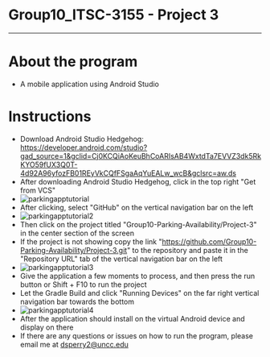 # Group10_ITSC-3155 - Project 3
***
# About the program
- A mobile application using Android Studio

# Instructions
- Download Android Studio Hedgehog: https://developer.android.com/studio?gad_source=1&gclid=Cj0KCQiAoKeuBhCoARIsAB4WxtdTa7EVVZ3dk5RkKYO59fUX3Q0T-4d92A96yfozFB01REyVkCQfFSgaAqYuEALw_wcB&gclsrc=aw.ds
- After downloading Android Studio Hedgehog, click in the top right "Get from VCS"
- ![parkingapptutorial](https://github.com/Group10-Parking-Availability/Project-3/assets/123900271/eb1d4c91-bcbb-438d-9d6c-67c39b924d98)
- After clicking, select "GitHub" on the vertical navigation bar on the left
- ![parkingapptutorial2](https://github.com/Group10-Parking-Availability/Project-3/assets/123900271/03ca3903-07b1-4def-8cf7-1989f53106fd)
- Then click on the project titled "Group10-Parking-Availability/Project-3" in the center section of the screen
- If the project is not showing copy the link "https://github.com/Group10-Parking-Availability/Project-3.git" to the repository and paste it in the "Repository URL" tab of the vertical navigation bar on the left
- ![parkingapptutorial3](https://github.com/Group10-Parking-Availability/Project-3/assets/123900271/8ce5b02c-f39b-4cd6-9bdc-bec59fb321ab)
- Give the application a few moments to process, and then press the run button or Shift + F10 to run the project
- Let the Gradle Build and click "Running Devices" on the far right vertical navigation bar towards the bottom
- ![parkingapptutorial4](https://github.com/Group10-Parking-Availability/Project-3/assets/123900271/3d6aedae-d42a-496d-bc7b-451e1d273034)
- After the application should install on the virtual Android device and display on there
- If there are any questions or issues on how to run the program, please email me at dsperry2@uncc.edu
